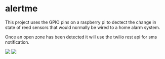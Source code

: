 alertme
========================

This project uses the GPIO pins on a raspberry pi to dectect the change in state of reed sensors that would normally be wired to a home alarm system.

Once an open zone has been detected it will use the twilio rest api for sms notification.

<div>
<img src = "https://avatars0.githubusercontent.com/u/1294177?v=3&s=200">
<img src= "https://s3.amazonaws.com/battlehack-org/partners/logos/000/000/002/medium/twilio-logo-2100x650-1.png?1389270585"
</div>


